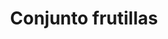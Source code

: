 ---
title: Conjunto frutillas
date: 
draft: false

# descripcion
description : Conjunto de plata 925 y microcubics súper delicados. Incluye cadena, dije, anillos y aros. Largo de la cadena a elección en 40, 45 o 50cm

materials: Plata 1057

color: 

dimensions: 17mm diámetro

code: 06-26-1731

type: "Conjuntos"

categories: []

price: $12.530,00

price_eftvo: $10.650,00

# Images
# first image will be shown in the product page
images:
  # - image: "images/path_to_image"
  # La ubicacion de las imagenes es imagenes/Conjuntos/Conjuntos.Cadena y Dije/06-26-1731-conjunto-frutillas

---